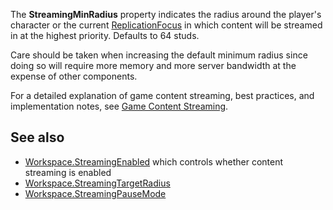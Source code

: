 The **StreamingMinRadius** property indicates the radius around the player's character or the current [ReplicationFocus](https://developer.roblox.com/en-us/api-reference/property/Player/ReplicationFocus) in which content will be streamed in at the highest priority. Defaults to 64 studs.

Care should be taken when increasing the default minimum radius since doing so will require more memory and more server bandwidth at the expense of other components.

For a detailed explanation of game content streaming, best practices, and implementation notes, see [Game Content Streaming](https://developer.roblox.com/en-us/articles/content-streaming).

See also
--------

*   [Workspace.StreamingEnabled](https://developer.roblox.com/en-us/api-reference/property/Workspace/StreamingEnabled) which controls whether content streaming is enabled
*   [Workspace.StreamingTargetRadius](https://developer.roblox.com/en-us/api-reference/property/Workspace/StreamingTargetRadius)
*   [Workspace.StreamingPauseMode](https://developer.roblox.com/en-us/api-reference/property/Workspace/StreamingPauseMode)